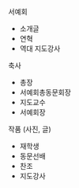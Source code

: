 



서예회

- 소개글
- 연혁
- 역대 지도강사

축사

- 총장
- 서예회총동문회장
- 지도교수
- 서예회장

작품 (사진, 글)

- 재학생
- 동문선배
- 찬조
- 지도강사
